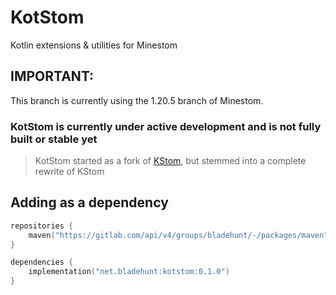 # KotStom
Kotlin extensions & utilities for Minestom

## IMPORTANT:
This branch is currently using the 1.20.5 branch of Minestom.

### KotStom is currently under active development and is not fully built or stable yet

> KotStom started as a fork of [KStom](https://github.com/Project-Cepi/KStom), but stemmed into a complete rewrite of KStom

## Adding as a dependency

```kotlin
repositories {
    maven("https://gitlab.com/api/v4/groups/bladehunt/-/packages/maven")
}

dependencies {
    implementation("net.bladehunt:kotstom:0.1.0")
}
```